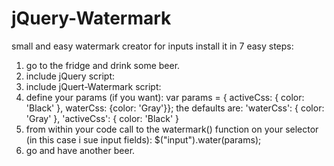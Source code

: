 jQuery-Watermark
================

small and easy watermark creator for inputs
install it in 7 easy steps:
1. go to the fridge and drink some beer. 
2. include jQuery script:
	 <script src="http://ajax.googleapis.com/ajax/libs/jquery/1.7.2/jquery.min.js" type="text/javascript"></script>
3. include jQuert-Watermark script:	 
    <script src="jquery-watermark.min.js" type="text/javascript"></script>
4. define your params (if you want):
	var params = { activeCss: { color: 'Black' }, waterCss: {color: 'Gray'}};
   the defaults are: 
   	'waterCss': { color: 'Gray' },
   	'activeCss':  { color: 'Black' }
5. from within your code call to the watermark() function on your selector (in this case i sue input fields):
	$("input").water(params);
6. go and have another beer.
